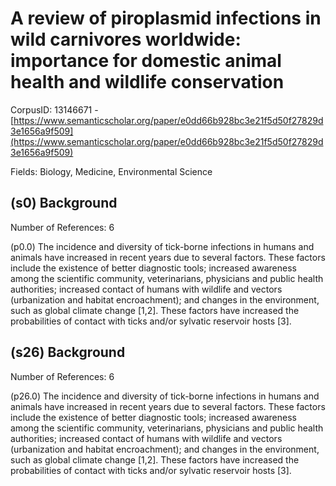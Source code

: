 # A review of piroplasmid infections in wild carnivores worldwide: importance for domestic animal health and wildlife conservation

CorpusID: 13146671 - [https://www.semanticscholar.org/paper/e0dd66b928bc3e21f5d50f27829d3e1656a9f509](https://www.semanticscholar.org/paper/e0dd66b928bc3e21f5d50f27829d3e1656a9f509)

Fields: Biology, Medicine, Environmental Science

## (s0) Background
Number of References: 6

(p0.0) The incidence and diversity of tick-borne infections in humans and animals have increased in recent years due to several factors. These factors include the existence of better diagnostic tools; increased awareness among the scientific community, veterinarians, physicians and public health authorities; increased contact of humans with wildlife and vectors (urbanization and habitat encroachment); and changes in the environment, such as global climate change [1,2]. These factors have increased the probabilities of contact with ticks and/or sylvatic reservoir hosts [3].
## (s26) Background
Number of References: 6

(p26.0) The incidence and diversity of tick-borne infections in humans and animals have increased in recent years due to several factors. These factors include the existence of better diagnostic tools; increased awareness among the scientific community, veterinarians, physicians and public health authorities; increased contact of humans with wildlife and vectors (urbanization and habitat encroachment); and changes in the environment, such as global climate change [1,2]. These factors have increased the probabilities of contact with ticks and/or sylvatic reservoir hosts [3].
